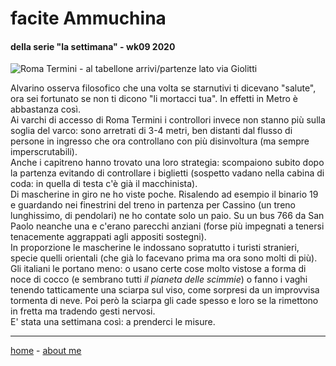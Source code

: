 # facite Ammuchina 
#### della serie "la settimana" - wk09 2020  

![](https://drive.google.com/uc?id=14jPV9KmSwVnFTcESYbIXY9WO8wvgZ-TB "Roma Termini - al tabellone arrivi/partenze lato via Giolitti")    


Alvarino osserva filosofico che una volta se starnutivi ti dicevano "salute", ora sei fortunato se non ti dicono "li mortacci tua". In effetti in Metro è abbastanza così.   
Ai varchi di accesso di Roma Termini i controllori invece non stanno più sulla soglia del varco: sono arretrati di 3-4 metri, ben distanti dal flusso di persone in ingresso che ora controllano con più disinvoltura (ma sempre imperscrutabili).  
Anche i capitreno hanno trovato una loro strategia: scompaiono subito dopo la partenza evitando di controllare i biglietti (sospetto vadano nella cabina di coda: in quella di testa c'è già il macchinista).    
Di mascherine in giro ne ho viste poche. Risalendo ad esempio il binario 19 e guardando nei finestrini del treno in partenza per Cassino (un treno lunghissimo, di pendolari) ne ho contate solo un paio. Su un bus 766 da San Paolo neanche una e c'erano parecchi anziani (forse più impegnati a tenersi tenacemente aggrappati agli appositi sostegni).  
In proporzione le mascherine le indossano sopratutto i turisti stranieri, specie quelli orientali (che già lo facevano prima ma ora sono molti di più). Gli italiani le portano meno: o usano certe cose molto vistose a forma di noce di cocco (e sembrano tutti *il pianeta delle scimmie*) o fanno i vaghi tenendo tatticamente una sciarpa sul viso, come sorpresi da un improvvisa tormenta di neve. Poi però la sciarpa gli cade spesso e loro se la rimettono in fretta ma tradendo gesti nervosi.   
E' stata una settimana così: a prenderci le misure.  


---  
[home](/index.md) - [about me](/aboutme.md)  
